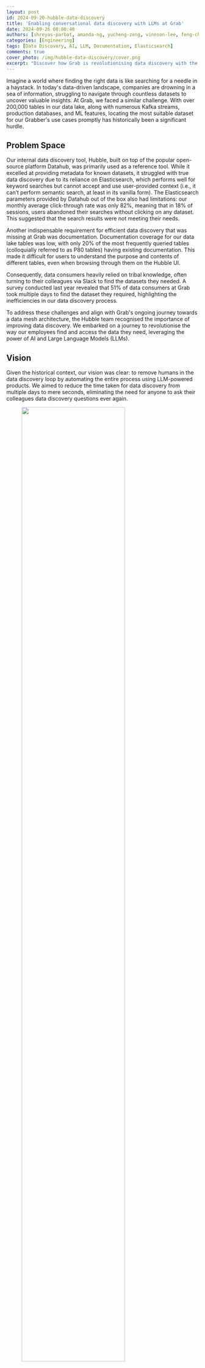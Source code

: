 ```yaml
---
layout: post
id: 2024-09-20-hubble-data-discovery
title: 'Enabling conversational data discovery with LLMs at Grab'
date: 2024-09-26 00:00:40
authors: [shreyas-parbat, amanda-ng, yucheng-zeng, vinnson-lee, feng-cheng, varun-torka]
categories: [Engineering]
tags: [Data Discovery, AI, LLM, Documentation, Elasticsearch]
comments: true
cover_photo: /img/hubble-data-discovery/cover.png
excerpt: "Discover how Grab is revolutionising data discovery with the power of AI and LLMs. Dive into our journey as we overcome challenges, build groundbreaking tools like HubbleIQ, and transform the way our employees find and access data. Get ready to be inspired by our innovative approach and learn how you can harness the potential of AI to unlock the full value of your organisation's data."
---
```



Imagine a world where finding the right data is like searching for a needle in a haystack. In today's data-driven landscape, companies are drowning in a sea of information, struggling to navigate through countless datasets to uncover valuable insights. At Grab, we faced a similar challenge. With over 200,000 tables in our data lake, along with numerous Kafka streams, production databases, and ML features, locating the most suitable dataset for our Grabber's use cases promptly has historically been a significant hurdle.

## Problem Space

Our internal data discovery tool, Hubble, built on top of the popular open-source platform Datahub, was primarily used as a reference tool. While it excelled at providing metadata for known datasets, it struggled with true data discovery due to its reliance on Elasticsearch, which performs well for keyword searches but cannot accept and use user-provided context (i.e., it can’t perform semantic search, at least in its vanilla form). The Elasticsearch parameters provided by Datahub out of the box also had limitations: our monthly average click-through rate was only 82%, meaning that in 18% of sessions, users abandoned their searches without clicking on any dataset. This suggested that the search results were not meeting their needs.

Another indispensable requirement for efficient data discovery that was missing at Grab was documentation. Documentation coverage for our data lake tables was low, with only 20% of the most frequently queried tables (colloquially referred to as P80 tables) having existing documentation. This made it difficult for users to understand the purpose and contents of different tables, even when browsing through them on the Hubble UI.

Consequently, data consumers heavily relied on tribal knowledge, often turning to their colleagues via Slack to find the datasets they needed. A survey conducted last year revealed that 51% of data consumers at Grab took multiple days to find the dataset they required, highlighting the inefficiencies in our data discovery process.

To address these challenges and align with Grab's ongoing journey towards a data mesh architecture, the Hubble team recognised the importance of improving data discovery. We embarked on a journey to revolutionise the way our employees find and access the data they need, leveraging the power of AI and Large Language Models (LLMs).

## Vision

Given the historical context, our vision was clear: to remove humans in the data discovery loop by automating the entire process using LLM-powered products. We aimed to reduce the time taken for data discovery from multiple days to mere seconds, eliminating the need for anyone to ask their colleagues data discovery questions ever again.

<div class="post-image-section"><figure>
  <img src="/img/hubble-data-discovery/image2.png" alt="" style="width:80%">
  </figure>
</div>

## Goals

To achieve our vision, we set the following goals for ourselves for the first half of 2024:

- **Build HubbleIQ:** An LLM-based chatbot that could serve as the equivalent of a Lead Data Analyst for data discovery. Just as a lead is an expert in their domain and can guide data consumers to the right dataset, we wanted HubbleIQ to do the same across all domains at Grab. We also wanted HubbleIQ to be accessible where data consumers hang out the most: Slack.
- **Improve documentation coverage:** A new Lead Analyst joining the team would require extensive documentation coverage of very high quality. Without this, they wouldn't know what data exists and where. Thus, it was important for us to improve documentation coverage.
- **Enhance Elasticsearch:** We aimed to tune our Elasticsearch implementation to better meet the requirements of Grab's data consumers.

## A Systematic Path to Success

### Step 1: Enhance Elasticsearch

Through clickstream analysis and user interviews, the Hubble team identified four categories of data search queries that were seen either on the Hubble UI or in Slack channels:

- **Exact search:** Queries belonging to this category were a substring of an existing dataset’s name at Grab, with the query length being at least 40% of the dataset’s name.
- **Partial search:** The Levenshtein distance between a query in this category and any existing dataset’s name was greater than 80. This category usually comprised queries that closely resembled an existing dataset name but likely contained spelling mistakes or were shorter than the actual name.

Exact and partial searches accounted for 75% of searches on Hubble (and were non-existent on Slack: as a human, receiving a message that just had the name of a dataset would feel rather odd). Given the effectiveness of vanilla Elasticsearch for these categories, the click rank was close to 0.

<div class="post-image-section"><figure>
  <img src="/img/hubble-data-discovery/image8.png" alt="" style="width:80%">
  </figure>
</div>

- **Inexact search:** This category comprised queries that were usually colloquial keywords or phrases that may be semantically related to a given table, column, or piece of documentation (e.g., "city" or "taxi type"). Inexact searches accounted for the remaining 25% of searches on Hubble. Vanilla Elasticsearch did not perform well in this category since it relied on pure keyword matching and did not consider any additional context.


<div class="post-image-section"><figure>
  <img src="/img/hubble-data-discovery/image1.png" alt="" style="width:80%">
  </figure>
</div>

- **Semantic search:** These were free text queries with abundant contextual information supplied by the user. Hubble did not see any such queries as users rightly expected that Hubble would not be able to fulfil their search needs. Instead, these queries were sent by data consumers to data producers via Slack. Such queries were numerous, but usually resulted in data hunting journeys that spanned multiple days - the root of frustration amongst data consumers.

The first two search types can be seen as "reference" queries, where the data consumer already knows what they are looking for. Inexact and contextual searches are considered "discovery" queries. The Hubble team noticed drop-offs in inexact searches because users learned that Hubble could not fulfil their discovery needs, forcing them to search for alternatives.

Through user interviews, the team discovered how Elasticsearch should be tuned to better fit the Grab context. They implemented the following optimisations:

- Tagging and boosting P80 tables
- Boosting the most relevant schemas
- Hiding irrelevant datasets like PowerBI dataset tables
- Deboosting deprecated tables
- Improving the search UI by simplifying and reducing clutter
- Adding relevant tags
- Boosting certified tables

As a result of these enhancements, the click-through rate rose steadily over the course of the half to 94%, a 12 percentage point increase.

While this helped us make significant improvements to the first three search categories, we knew we had to build HubbleIQ to truly automate the last category - semantic search.

### Step 2: Build a Context Store for HubbleIQ

To support HubbleIQ, we built a documentation generation engine that used GPT-4 to generate documentation based on table schemas and sample data. We refined the prompt through multiple iterations of feedback from data producers.

We added a "generate" button on the Hubble UI, allowing data producers to easily generate documentation for their tables. This feature also supported the ongoing Grab-wide initiative to certify tables.

<div class="post-image-section"><figure>
  <img src="/img/hubble-data-discovery/image7.png" alt="">
  </figure>
</div>

In conjunction, we took the initiative to pre-populate docs for the most critical tables, while notifying data producers to review the generated documentation. Such docs were visible to data consumers with an "AI-generated" tag as a precaution. When data producers accepted or edited the documentation, the tag was removed.

<div class="post-image-section"><figure>
  <img src="/img/hubble-data-discovery/image3.png" alt="">
  </figure>
</div>

As a result, documentation coverage for P80 tables increased by 70 percentage points to ~90%. User feedback showed that ~95% of users found the generated docs useful.

### Step 3: Build and Launch HubbleIQ

With high documentation coverage in place, we were ready to harness the power of LLMs for data discovery. To speed up go-to-market, we decided to leverage [Glean](https://www.glean.com/), an enterprise search tool used by Grab.

First, we integrated Hubble with Glean, making all data lake tables with documentation available on the Glean platform. Next, we used [Glean Apps](https://www.glean.com/product/apps) to create the HubbleIQ bot, which was essentially an LLM with a custom system prompt that could access all Hubble datasets that were catalogued on Glean. Finally, we integrated this bot into Hubble search, such that for any search that is likely to be a semantic search, HubbleIQ results are shown on top, followed by regular search results.

<div class="post-image-section"><figure>
  <img src="/img/hubble-data-discovery/image5.png" alt="">
  </figure>
</div>

Recently, we integrated HubbleIQ with Slack, allowing data consumers to discover datasets without breaking their flow. Currently, we are working with analytics teams to add the bot to their “ask” channels (where data consumers come to ask contextual search queries for their domains). After integration, HubbleIQ will act as the first line of defence for answering questions in these channels, reducing the need for human intervention.

<div class="post-image-section"><figure>
  <img src="/img/hubble-data-discovery/image4.png" alt="" style="width:80%">
  </figure>
</div>

The impact of these improvements was significant. A follow-up survey revealed that 73% of respondents found it easy to discover datasets, marking a substantial 17 percentage point increase from the previous survey. Moreover, Hubble reached an all-time high in monthly active users, demonstrating the effectiveness of the enhancements made to the platform.

## Next Steps

We've made significant progress towards our vision, but there's still work to be done. Looking ahead, we have several exciting initiatives planned to further enhance data discovery at Grab.

On the documentation generation front, we aim to enrich the generator with more context, enabling it to produce even more accurate and relevant documentation. We also plan to streamline the process by allowing analysts to auto-update data docs based on Slack threads directly from Slack. To ensure the highest quality of documentation, we will develop an evaluator model that leverages LLMs to assess the quality of both human and AI-written docs. Additionally, we will implement Reflexion, an agentic workflow that utilises the outputs from the doc evaluator to iteratively regenerate docs until a quality benchmark is met or a maximum try-limit is reached.

As for HubbleIQ, our focus will be on continuous improvement. We've already added support for metric datasets and are actively working on incorporating other types of datasets as well. To provide a more seamless user experience, we will enable users to ask follow-up questions to HubbleIQ directly on the HubbleUI, with the system intelligently pulling additional metadata when a user mentions a specific dataset.

## Conclusion

By harnessing the power of AI and LLMs, the Hubble team has made significant strides in improving documentation coverage, enhancing search capabilities, and drastically reducing the time taken for data discovery. While our efforts so far have been successful, there are still steps to be taken before we fully achieve our vision of completely replacing the reliance on data producers for data discovery. Nonetheless, with our upcoming initiatives and the groundwork we have laid, we are confident that we will continue to make substantial progress in the right direction over the next few production cycles.

As we forge ahead, we remain dedicated to refining and expanding our AI-powered data discovery tools, ensuring that Grabbers have every dataset they need to drive Grab's success at their fingertips. The future of data discovery at Grab is brimming with possibilities, and the Hubble team is thrilled to be at the forefront of this exciting journey.

To our readers, we hope that our journey has inspired you to explore how you can leverage the power of AI to transform data discovery within your own organisations. The challenges you face may be unique, but the principles and strategies we have shared can serve as a foundation for your own data discovery revolution. By embracing innovation, focusing on user needs, and harnessing the potential of cutting-edge technologies, you too can unlock the full potential of your data and propel your organisation to new heights. The future of data-driven innovation is here, and we invite you to join us on this exhilarating journey.

# Join us

Grab is the leading superapp platform in Southeast Asia, providing everyday services that matter to consumers. More than just a ride-hailing and food delivery app, Grab offers a wide range of on-demand services in the region, including mobility, food, package and grocery delivery services, mobile payments, and financial services across 700 cities in eight countries.

Powered by technology and driven by heart, our mission is to drive Southeast Asia forward by creating economic empowerment for everyone. If this mission speaks to you, [join our team](https://grab.careers/) today!
